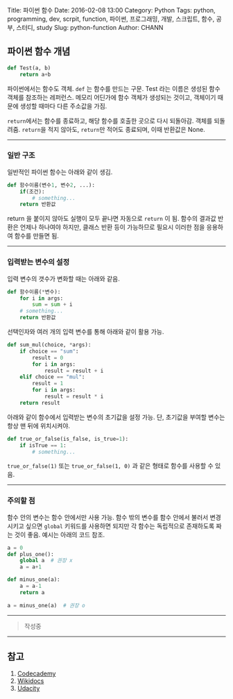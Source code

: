 Title: 파이썬 함수
Date: 2016-02-08 13:00
Category: Python
Tags: python, programming, dev, scrpit, function, 파이썬, 프로그래밍, 개발, 스크립트, 함수, 공부, 스터디, study
Slug: python-function
Author: CHANN
<!--Summary: -->

## 파이썬 함수 개념
```python
def Test(a, b)
	return a+b
```

파이썬에서는 함수도 객체. `def` 는 함수를 만드는 구문. Test 라는 이름은 생성된 함수 객체를 참조하는 레퍼런스. 메모리 어딘가에 함수 객체가 생성되는 것이고, 객체이기 때문에 생성할 때마다 다른 주소값을 가짐.

`return`에서는 함수를 종료하고, 해당 함수를 호출한 곳으로 다시 되돌아감. 객체를 되돌려줌. `return`을 적지 않아도, `return`만 적어도 종료되며, 이때 반환값은 None.

------
### 일반 구조
일반적인 파이썬 함수는 아래와 같이 생김.

```python
def 함수이름(변수1, 변수2, ...):
	if(조건):
		# something...
	return 반환값
```

return 을 붙이지 않아도 실행이 모두 끝나면 자동으로 `return` 이 됨.
함수의 결과값 반환은 언제나 하나여야 하지만, 클래스 반환 등이 가능하므로 필요시 이러한 점을 응용하여 함수를 만들면 됨.

------
### 입력받는 변수의 설정
입력 변수의 갯수가 변화할 때는 아래와 같음.

```python
def 함수이름(*변수):
	for i in args: 
		sum = sum + i 
	# something...
	return 반환값
```

선택인자와 여러 개의 입력 변수를 통해 아래와 같이 활용 가능.

```python
def sum_mul(choice, *args): 
    if choice == "sum": 
        result = 0 
        for i in args: 
            result = result + i 
    elif choice == "mul": 
        result = 1 
        for i in args: 
            result = result * i 
    return result 
```

아래와 같이 함수에서 입력받는 변수의 초기값을 설정 가능. 단, 초기값을 부여할 변수는 항상 맨 뒤에 위치시켜야.

```python
def true_or_false(is_false, is_true=1): 
    if isTrue == 1: 
    	# something...
```

`true_or_false(1)` 또는 `true_or_false(1, 0)` 과 같은 형태로 함수를 사용할 수 있음.

------

### 주의할 점
함수 안의 변수는 함수 안에서만 사용 가능. 함수 밖의 변수를 함수 안에서 불러서 변경시키고 싶으면 `global` 키워드를 사용하면 되지만 각 함수는 독립적으로 존재하도록 짜는 것이 좋음. 예시는 아래의 코드 참조.

```python
a = 0
def plus_one(): 
    global a  # 권장 x
    a = a+1

def minus_one(a): 
    a = a-1
    return a
    
a = minus_one(a)  # 권장 o
```

------

> 작성중

------

## 참고
1. [Codecademy](http://codecademy.com)
2. [Wikidocs](https://wikidocs.net)
3. [Udacity](https://udacity.com)
